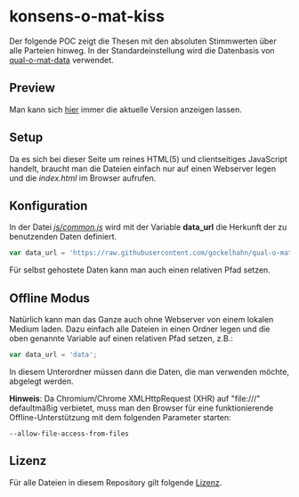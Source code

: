 # konsens-o-mat-kiss

Der folgende POC zeigt die Thesen mit den absoluten Stimmwerten über alle Parteien hinweg. In der Standardeinstellung wird die Datenbasis von [qual-o-mat-data](https://github.com/gockelhahn/qual-o-mat-data) verwendet.

## Preview

Man kann sich [hier](https://gockelhahn.github.io/konsens-o-mat-kiss/) immer die aktuelle Version anzeigen lassen.

## Setup

Da es sich bei dieser Seite um reines HTML(5) und clientseitiges JavaScript handelt, braucht man die Dateien einfach nur auf einen Webserver legen und die *index.html* im Browser aufrufen.

## Konfiguration

In der Datei *[js/common.js](js/common.js)* wird mit der Variable **data_url** die Herkunft der zu benutzenden Daten definiert.
```javascript
var data_url = 'https://raw.githubusercontent.com/gockelhahn/qual-o-mat-data/master';
```
Für selbst gehostete Daten kann man auch einen relativen Pfad setzen.

## Offline Modus

Natürlich kann man das Ganze auch ohne Webserver von einem lokalen Medium laden. Dazu einfach alle Dateien in einen Ordner legen und die oben genannte Variable auf einen relativen Pfad setzen, z.B.:
```javascript
var data_url = 'data';
```
In diesem Unterordner müssen dann die Daten, die man verwenden möchte, abgelegt werden.

**Hinweis**:
Da Chromium/Chrome XMLHttpRequest (XHR) auf "file:///" defaultmäßig verbietet, muss man den Browser für eine funktionierende Offline-Unterstützung mit dem folgenden Parameter starten:
```
--allow-file-access-from-files
```

## Lizenz

Für alle Dateien in diesem Repository gilt folgende [Lizenz](LICENSE).

